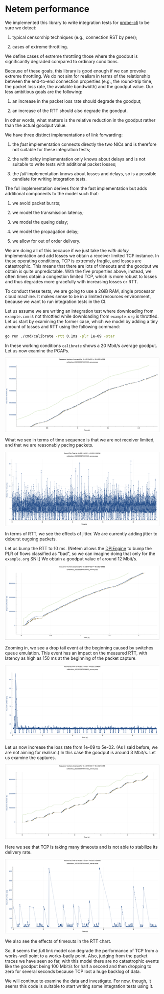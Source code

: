 # Netem performance

We implemented this library to write integration tests for
[probe-cli](https://github.com/ooni/probe-cli) to be sure we detect:

1. typical censorship techniques (e.g., connection RST by peer);

2. cases of extreme throttling.

We define cases of extreme throttling those where the goodput is
significantly degraded compared to ordinary conditions.

Because of these goals, this library is good enough if we can provoke
extreme throttling. We do not aim for realism in terms of
the relationship between the end-to-end connection properties (e.g.,
the round-trip time, the packet loss rate, the available bandwidth) and
the goodput value. Our less ambitious goals are the following:

1. an increase in the packet loss rate should degrade the goodput;

2. an increase of the RTT should also degrade the goodput.

In other words, what matters is the relative reduction in the goodput
rather than the actual goodput value.

We have three distinct implementations of link forwarding:

1. the _fast_ implementation connects directly the two NICs and is
therefore not suitable for these integration tests;

2. the _with delay_ implementation only knows about delays and is not
suitable to write tests with additional packet losses;

3. the _full_ implementation knows about losses and delays, so is
a possible candiate for writing integration tests.

The full implementation derives from the fast implementation but
adds additional components to the model such that:

1. we avoid packet bursts;

2. we model the transmission latency;

3. we model the queing delay;

4. we model the propagation delay;

5. we allow for out of order delivery.

We are doing all of this because if we just take the _with delay_
implementation and add losses we obtain a receiver limited TCP
instance. In these operating conditions, TCP is extremely fragile,
and losses are catastrophic. This means that there are lots of
timeouts and the goodput we obtain is quite unpredictable.
With the five properties above, instead, we often times obtain
a congestion limited TCP, which is more robust to losses and
thus degrades more gracefully with increasing losses or RTT.

To conduct these tests, we are going to use a 2GiB RAM, single
processor cloud machine. It makes sense to be in a limited resources
environment, because we want to run integration tests in the CI.

Let us assume we are writing an integration test where downloading
from `example.com` is not throttled while downloading from
`example.org` is throttled. Let us start by examining the former
case, which we model by adding a tiny amount of losses and RTT
using the following command:

```bash
go run ./cmd/calibrate -rtt 0.1ms -plr 1e-09 -star
```

In these working conditions `calibrate` shows a 20 Mbit/s average
goodput. Let us now examine the PCAPs.

![Figure 1](docs/img/Figure1.png)

What we see in terms of time sequence is that we are not receiver
limited, and that we are reasonably pacing packets.

![Figure 2](docs/img/Figure2.png)

In terms of RTT, we see the effects of jitter. We are currently
adding jitter to deburst ougoing packets.

Let us bump the RTT to 10 ms. (Netem allows the [DPIEngine](
https://pkg.go.dev/github.com/ooni/netem#DPIEngine) to bump the
PLR of flows classified as "bad", so we can imagine doing
that only for the `example.org` SNI.) We obtain a goodput value
of around 12 Mbit/s.

![Figure 3](docs/img/Figure3.png)

Zooming in, we see a drop tail event at the beginning caused
by switches queue emulation. This event has an impact on the
measured RTT, with latency as high as 150 ms at the beginning
of the packet capture.

![Figure 4](docs/img/Figure4.png)

Let us now increase the loss rate from 1e-09 to 5e-02. (As I said
before, we are not aiming for realism.) In this case the goodput
is around 3 Mbit/s. Let us examine the captures.

![Figure 5](docs/img/Figure5.png)

Here we see that TCP is taking many timeouts and is not able
to stabilize its delivery rate.

![Figure 6](docs/img/Figure6.png)

We also see the effects of timeouts in the RTT chart.

So, it seems the _full_ link model can degrade the performance
of TCP from a works-well point to a works-badly point. Also, judging
from the packet traces we have seen so far, with this model there are
no catastrophic events like the goodput being 100 Mbit/s for half a second and then
dropping to zero for several seconds because TCP lost a huge backlog of data.

We will continue to examine the data and investigate. For now, though, it seems
this code is suitable to start writing some integration tests using it.
